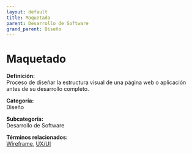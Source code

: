 ```yaml
---
layout: default
title: Maquetado
parent: Desarrollo de Software
grand_parent: Diseño
---
```


# Maquetado

**Definición:**  
Proceso de diseñar la estructura visual de una página web o aplicación antes de su desarrollo completo.

**Categoría:**  
Diseño  

**Subcategoría:**  
Desarrollo de Software

**Términos relacionados:**  
[Wireframe](https://maleniski.github.io/diccionario-angl-tec-mx/docs/diseño/desarrollo-de-software/wireframe.html), [UX/UI](https://maleniski.github.io/diccionario-angl-tec-mx/docs/diseño/desarrollo-de-software/uxui.html)
